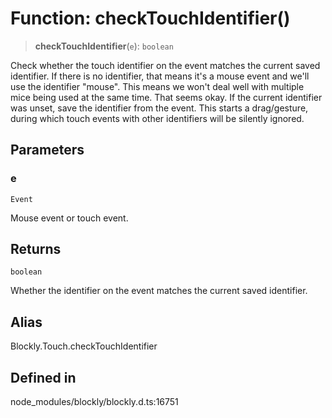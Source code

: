 # Function: checkTouchIdentifier()

> **checkTouchIdentifier**(`e`): `boolean`

Check whether the touch identifier on the event matches the current saved
identifier. If there is no identifier, that means it's a mouse event and
we'll use the identifier "mouse". This means we won't deal well with
multiple mice being used at the same time. That seems okay.
If the current identifier was unset, save the identifier from the
event. This starts a drag/gesture, during which touch events with other
identifiers will be silently ignored.

## Parameters

### e

`Event`

Mouse event or touch event.

## Returns

`boolean`

Whether the identifier on the event matches the current
saved identifier.

## Alias

Blockly.Touch.checkTouchIdentifier

## Defined in

node_modules/blockly/blockly.d.ts:16751
